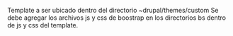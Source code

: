 Template a ser ubicado dentro del directorio  ~drupal/themes/custom
Se debe agregar los archivos js y css de boostrap en los directorios bs dentro de js y css del template.
